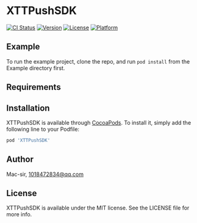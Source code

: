 # XTTPushSDK

[![CI Status](https://img.shields.io/travis/Mac_air/XTTPushSDK.svg?style=flat)](https://travis-ci.org/Mac_air/XTTPushSDK)
[![Version](https://img.shields.io/cocoapods/v/XTTPushSDK.svg?style=flat)](https://cocoapods.org/pods/XTTPushSDK)
[![License](https://img.shields.io/cocoapods/l/XTTPushSDK.svg?style=flat)](https://cocoapods.org/pods/XTTPushSDK)
[![Platform](https://img.shields.io/cocoapods/p/XTTPushSDK.svg?style=flat)](https://cocoapods.org/pods/XTTPushSDK)

## Example

To run the example project, clone the repo, and run `pod install` from the Example directory first.

## Requirements

## Installation

XTTPushSDK is available through [CocoaPods](https://cocoapods.org). To install
it, simply add the following line to your Podfile:

```ruby
pod 'XTTPushSDK'
```

## Author

Mac-sir, 1018472834@qq.com

## License

XTTPushSDK is available under the MIT license. See the LICENSE file for more info.
